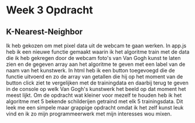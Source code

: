 # Week 3 Opdracht #

## K-Nearest-Neighbor ##
Ik heb gekozen om met pixel data uit de webcam te gaan werken. In app.js heb ik een nieuwe functie gemaakt waarin ik het algoritme train met de data die ik heb gekregen door de webcam foto's van Van Gogh kunst te laten zien en de gegeven array aan het algoritme te geven met een label van de naam van het kunstwerk. In html heb ik een button toegevoegd die de functie uitvoerd en zo de array van getallen die hij op het moment van de button click ziet te vergelijken met de trainingdata en daarbij terug te geven in de console op welk Van Gogh's kunstwerk het beeld op dat moment het meest lijkt. Om de opdracht wat kleiner voor mezelf te houden heb ik het algoritme met 5 bekende schilderijen getraind met elk 5 trainingsdata. Dit leek me een simpele maar grappige opdracht omdat ik het zelf kunst leuk vind en ik zo mijn programmeerwerk met mijn interesses wou mixen.  